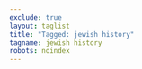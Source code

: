 ```yaml
---
exclude: true
layout: taglist
title: "Tagged: jewish history"
tagname: jewish history
robots: noindex
---
```

